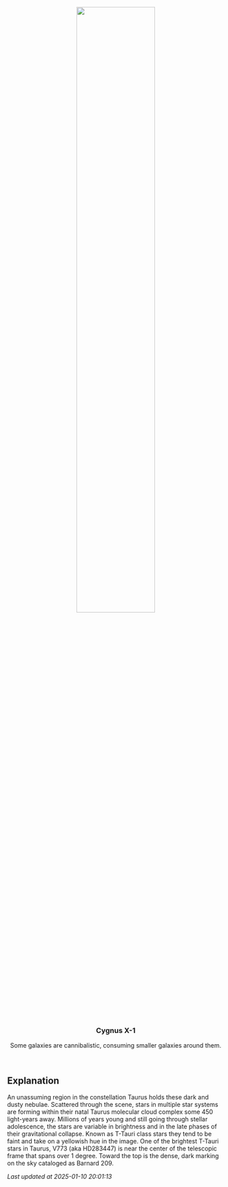 <p align='center'>
    <img src='https://apod.nasa.gov/apod/image/2501/B209V773Tau_1024.png' width='60%' />
    <h3 align="center">Cygnus X-1</h3>
    <p align="center">Some galaxies are cannibalistic, consuming smaller galaxies around them.</p>
</p>
<br/>

Explanation
--
An unassuming region in the constellation Taurus holds these dark and dusty nebulae. Scattered through the scene, stars in multiple star systems are forming within their natal Taurus molecular cloud complex some 450 light-years away. Millions of years young and still going through stellar adolescence, the stars are variable in brightness and in the late phases of their gravitational collapse. Known as T-Tauri class stars they tend to be faint and take on a yellowish hue in the image. One of the brightest T-Tauri stars in Taurus, V773 (aka HD283447) is near the center of the telescopic frame that spans over 1 degree. Toward the top is the dense, dark marking on the sky cataloged as Barnard 209.


*Last updated at 2025-01-10 20:01:13*
